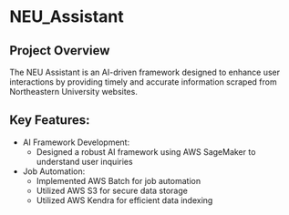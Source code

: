 # NEU_Assistant

## Project Overview
The NEU Assistant is an AI-driven framework designed to enhance user interactions by providing timely and accurate information scraped from Northeastern University websites.

## Key Features:
- AI Framework Development:
  - Designed a robust AI framework using AWS SageMaker to understand user inquiries
- Job Automation:
  - Implemented AWS Batch for job automation
  - Utilized AWS S3 for secure data storage
  - Utilized AWS Kendra for efficient data indexing
